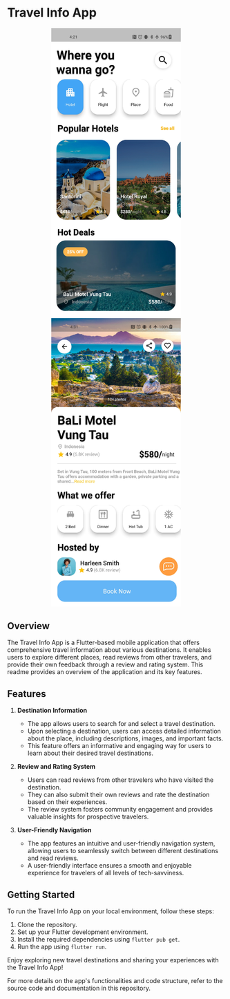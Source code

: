 # Travel Info App

<div align="center">
  <img src="assets/Screenshots/home.jpg" alt="Home Screen" width="300">
</div>

<div align="center">
  <img src="assets/Screenshots/detail_screen.jpg" alt="Home Screen" width="300">
</div>

## Overview

The Travel Info App is a Flutter-based mobile application that offers comprehensive travel information about various destinations. It enables users to explore different places, read reviews from other travelers, and provide their own feedback through a review and rating system. This readme provides an overview of the application and its key features.

## Features

1. **Destination Information**
   - The app allows users to search for and select a travel destination.
   - Upon selecting a destination, users can access detailed information about the place, including descriptions, images, and important facts.
   - This feature offers an informative and engaging way for users to learn about their desired travel destinations.

2. **Review and Rating System**
   - Users can read reviews from other travelers who have visited the destination.
   - They can also submit their own reviews and rate the destination based on their experiences.
   - The review system fosters community engagement and provides valuable insights for prospective travelers.

3. **User-Friendly Navigation**
   - The app features an intuitive and user-friendly navigation system, allowing users to seamlessly switch between different destinations and read reviews.
   - A user-friendly interface ensures a smooth and enjoyable experience for travelers of all levels of tech-savviness.

## Getting Started

To run the Travel Info App on your local environment, follow these steps:

1. Clone the repository.
2. Set up your Flutter development environment.
3. Install the required dependencies using `flutter pub get`.
4. Run the app using `flutter run`.

Enjoy exploring new travel destinations and sharing your experiences with the Travel Info App!

For more details on the app's functionalities and code structure, refer to the source code and documentation in this repository.

